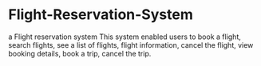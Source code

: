 # Flight-Reservation-System
 a Flight reservation system This system enabled users to book a flight, search flights, see a list of flights, flight information, cancel the flight, view booking details, book a trip, cancel  the trip.
